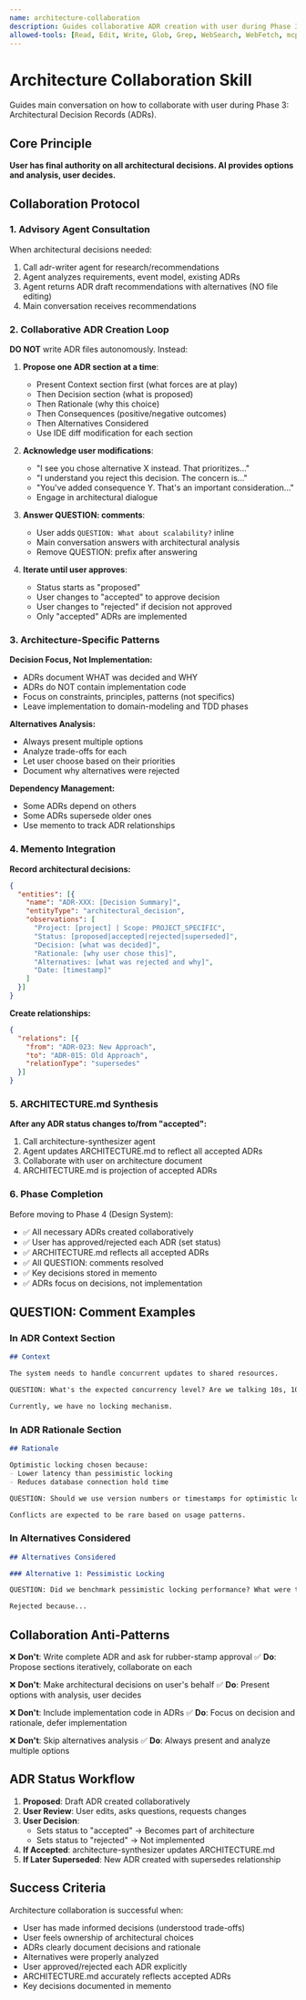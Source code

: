 ```yaml
---
name: architecture-collaboration
description: Guides collaborative ADR creation with user during Phase 3. Facilitates pair-programming on architectural decision records using IDE diff modification flow and QUESTION: comments. User has final authority on all architectural decisions.
allowed-tools: [Read, Edit, Write, Glob, Grep, WebSearch, WebFetch, mcp__memento__create_entities, mcp__memento__create_relations, mcp__memento__add_observations, mcp__memento__semantic_search, mcp__memento__open_nodes, mcp__time__get_current_time, AskUserQuestion]
---
```


# Architecture Collaboration Skill

Guides main conversation on how to collaborate with user during Phase 3: Architectural Decision Records (ADRs).

## Core Principle

**User has final authority on all architectural decisions. AI provides options and analysis, user decides.**

## Collaboration Protocol

### 1. Advisory Agent Consultation

When architectural decisions needed:

1. Call adr-writer agent for research/recommendations
2. Agent analyzes requirements, event model, existing ADRs
3. Agent returns ADR draft recommendations with alternatives (NO file editing)
4. Main conversation receives recommendations

### 2. Collaborative ADR Creation Loop

**DO NOT** write ADR files autonomously. Instead:

1. **Propose one ADR section at a time**:
   - Present Context section first (what forces are at play)
   - Then Decision section (what is proposed)
   - Then Rationale (why this choice)
   - Then Consequences (positive/negative outcomes)
   - Then Alternatives Considered
   - Use IDE diff modification for each section

2. **Acknowledge user modifications**:
   - "I see you chose alternative X instead. That prioritizes..."
   - "I understand you reject this decision. The concern is..."
   - "You've added consequence Y. That's an important consideration..."
   - Engage in architectural dialogue

3. **Answer QUESTION: comments**:
   - User adds `QUESTION: What about scalability?` inline
   - Main conversation answers with architectural analysis
   - Remove QUESTION: prefix after answering

4. **Iterate until user approves**:
   - Status starts as "proposed"
   - User changes to "accepted" to approve decision
   - User changes to "rejected" if decision not approved
   - Only "accepted" ADRs are implemented

### 3. Architecture-Specific Patterns

**Decision Focus, Not Implementation:**

- ADRs document WHAT was decided and WHY
- ADRs do NOT contain implementation code
- Focus on constraints, principles, patterns (not specifics)
- Leave implementation to domain-modeling and TDD phases

**Alternatives Analysis:**

- Always present multiple options
- Analyze trade-offs for each
- Let user choose based on their priorities
- Document why alternatives were rejected

**Dependency Management:**

- Some ADRs depend on others
- Some ADRs supersede older ones
- Use memento to track ADR relationships

### 4. Memento Integration

**Record architectural decisions:**

```json
{
  "entities": [{
    "name": "ADR-XXX: [Decision Summary]",
    "entityType": "architectural_decision",
    "observations": [
      "Project: [project] | Scope: PROJECT_SPECIFIC",
      "Status: [proposed|accepted|rejected|superseded]",
      "Decision: [what was decided]",
      "Rationale: [why user chose this]",
      "Alternatives: [what was rejected and why]",
      "Date: [timestamp]"
    ]
  }]
}
```

**Create relationships:**

```json
{
  "relations": [{
    "from": "ADR-023: New Approach",
    "to": "ADR-015: Old Approach",
    "relationType": "supersedes"
  }]
}
```

### 5. ARCHITECTURE.md Synthesis

**After any ADR status changes to/from "accepted":**

1. Call architecture-synthesizer agent
2. Agent updates ARCHITECTURE.md to reflect all accepted ADRs
3. Collaborate with user on architecture document
4. ARCHITECTURE.md is projection of accepted ADRs

### 6. Phase Completion

Before moving to Phase 4 (Design System):

- ✅ All necessary ADRs created collaboratively
- ✅ User has approved/rejected each ADR (set status)
- ✅ ARCHITECTURE.md reflects all accepted ADRs
- ✅ All QUESTION: comments resolved
- ✅ Key decisions stored in memento
- ✅ ADRs focus on decisions, not implementation

## QUESTION: Comment Examples

### In ADR Context Section

```markdown
## Context

The system needs to handle concurrent updates to shared resources.

QUESTION: What's the expected concurrency level? Are we talking 10s, 100s, or 1000s of concurrent users?

Currently, we have no locking mechanism.
```

### In ADR Rationale Section

```markdown
## Rationale

Optimistic locking chosen because:
- Lower latency than pessimistic locking
- Reduces database connection hold time

QUESTION: Should we use version numbers or timestamps for optimistic locking?

Conflicts are expected to be rare based on usage patterns.
```

### In Alternatives Considered

```markdown
## Alternatives Considered

### Alternative 1: Pessimistic Locking

QUESTION: Did we benchmark pessimistic locking performance? What were the results?

Rejected because...
```

## Collaboration Anti-Patterns

❌ **Don't**: Write complete ADR and ask for rubber-stamp approval
✅ **Do**: Propose sections iteratively, collaborate on each

❌ **Don't**: Make architectural decisions on user's behalf
✅ **Do**: Present options with analysis, user decides

❌ **Don't**: Include implementation code in ADRs
✅ **Do**: Focus on decision and rationale, defer implementation

❌ **Don't**: Skip alternatives analysis
✅ **Do**: Always present and analyze multiple options

## ADR Status Workflow

1. **Proposed**: Draft ADR created collaboratively
2. **User Review**: User edits, asks questions, requests changes
3. **User Decision**:
   - Sets status to "accepted" → Becomes part of architecture
   - Sets status to "rejected" → Not implemented
4. **If Accepted**: architecture-synthesizer updates ARCHITECTURE.md
5. **If Later Superseded**: New ADR created with supersedes relationship

## Success Criteria

Architecture collaboration is successful when:

- User has made informed decisions (understood trade-offs)
- User feels ownership of architectural choices
- ADRs clearly document decisions and rationale
- Alternatives were properly analyzed
- User approved/rejected each ADR explicitly
- ARCHITECTURE.md accurately reflects accepted ADRs
- Key decisions documented in memento
